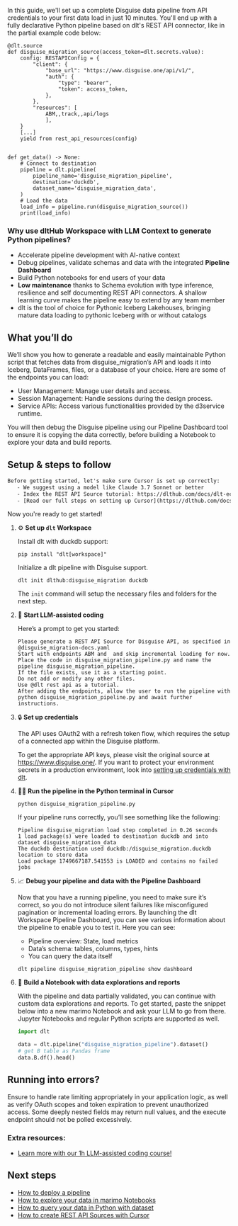 In this guide, we'll set up a complete Disguise data pipeline from API credentials to your first data load in just 10 minutes. You'll end up with a fully declarative Python pipeline based on dlt's REST API connector, like in the partial example code below:

```python-outcome
@dlt.source
def disguise_migration_source(access_token=dlt.secrets.value):
    config: RESTAPIConfig = {
        "client": {
            "base_url": "https://www.disguise.one/api/v1/",
            "auth": {
                "type": "bearer",
                "token": access_token,
            },
        },
        "resources": [
            ABM,,track,,api/logs
            ],
    }
    [...]
    yield from rest_api_resources(config)


def get_data() -> None:
    # Connect to destination
    pipeline = dlt.pipeline(
        pipeline_name='disguise_migration_pipeline',
        destination='duckdb',
        dataset_name='disguise_migration_data', 
    )
    # Load the data
    load_info = pipeline.run(disguise_migration_source())
    print(load_info) 
```

### Why use dltHub Workspace with LLM Context to generate Python pipelines?

- Accelerate pipeline development with AI-native context
- Debug pipelines, validate schemas and data with the integrated **Pipeline Dashboard**
- Build Python notebooks for end users of your data
- **Low maintenance** thanks to Schema evolution with type inference, resilience and self documenting REST API connectors. A shallow learning curve makes the pipeline easy to extend by any team member
- dlt is the tool of choice for Pythonic Iceberg Lakehouses, bringing mature data loading to pythonic Iceberg with or without catalogs

## What you’ll do

We’ll show you how to generate a readable and easily maintainable Python script that fetches data from disguise_migration’s API and loads it into Iceberg, DataFrames, files, or a database of your choice. Here are some of the endpoints you can load:

- User Management: Manage user details and access.
- Session Management: Handle sessions during the design process.
- Service APIs: Access various functionalities provided by the d3service runtime.

You will then debug the Disguise pipeline using our Pipeline Dashboard tool to ensure it is copying the data correctly, before building a Notebook to explore your data and build reports.

## Setup & steps to follow

```default
Before getting started, let's make sure Cursor is set up correctly:
   - We suggest using a model like Claude 3.7 Sonnet or better
   - Index the REST API Source tutorial: https://dlthub.com/docs/dlt-ecosystem/verified-sources/rest_api/ and add it to context as **@dlt rest api**
   - [Read our full steps on setting up Cursor](https://dlthub.com/docs/dlt-ecosystem/llm-tooling/cursor-restapi#23-configuring-cursor-with-documentation)
```

Now you're ready to get started!

1. ⚙️ **Set up `dlt` Workspace**
    
    Install dlt with duckdb support:
    ```shell
    pip install "dlt[workspace]"
    ```

    Initialize a dlt pipeline with Disguise support.
    ```shell
    dlt init dlthub:disguise_migration duckdb
    ```

    The `init` command will setup the necessary files and folders for the next step.
    
2. 🤠 **Start LLM-assisted coding**
    
    Here’s a prompt to get you started:
    
    ```prompt
    Please generate a REST API Source for Disguise API, as specified in @disguise_migration-docs.yaml 
    Start with endpoints ABM and  and skip incremental loading for now. 
    Place the code in disguise_migration_pipeline.py and name the pipeline disguise_migration_pipeline. 
    If the file exists, use it as a starting point. 
    Do not add or modify any other files. 
    Use @dlt rest api as a tutorial. 
    After adding the endpoints, allow the user to run the pipeline with python disguise_migration_pipeline.py and await further instructions.
    ```

    
3. 🔒 **Set up credentials** 
    
    The API uses OAuth2 with a refresh token flow, which requires the setup of a connected app within the Disguise platform.
    
    To get the appropriate API keys, please visit the original source at https://www.disguise.one/.
    If you want to protect your environment secrets in a production environment, look into [setting up credentials with dlt](https://dlthub.com/docs/walkthroughs/add_credentials).
    
4. 🏃‍♀️ **Run the pipeline in the Python terminal in Cursor**
    
    ```shell
    python disguise_migration_pipeline.py
    ```
    
    If your pipeline runs correctly, you’ll see something like the following:
    
    ```shell
    Pipeline disguise_migration load step completed in 0.26 seconds
    1 load package(s) were loaded to destination duckdb and into dataset disguise_migration_data
    The duckdb destination used duckdb:/disguise_migration.duckdb location to store data
    Load package 1749667187.541553 is LOADED and contains no failed jobs
    ```
    
5. 📈 **Debug your pipeline and data with the Pipeline Dashboard**

    Now that you have a running pipeline, you need to make sure it’s correct, so you do not introduce silent failures like misconfigured pagination or incremental loading errors. By launching the dlt Workspace Pipeline Dashboard, you can see various information about the pipeline to enable you to test it. Here you can see:
    - Pipeline overview: State, load metrics
    - Data’s schema: tables, columns, types, hints
    - You can query the data itself
    
    ```shell
    dlt pipeline disguise_migration_pipeline show dashboard
    ```
    
6. 🐍 **Build a Notebook with data explorations and reports**

    With the pipeline and data partially validated, you can continue with custom data explorations and reports. To get started, paste the snippet below into a new marimo Notebook and ask your LLM to go from there. Jupyter Notebooks and regular Python scripts are supported as well.

    
    ```python
    import dlt

   data = dlt.pipeline("disguise_migration_pipeline").dataset()
   # get B table as Pandas frame
   data.B.df().head()
    ```

## Running into errors?

Ensure to handle rate limiting appropriately in your application logic, as well as verify OAuth scopes and token expiration to prevent unauthorized access. Some deeply nested fields may return null values, and the execute endpoint should not be polled excessively.

### Extra resources:

- [Learn more with our 1h LLM-assisted coding course!](https://www.youtube.com/watch?v=GGid70rnJuM)

## Next steps

- [How to deploy a pipeline](https://dlthub.com/docs/walkthroughs/deploy-a-pipeline)
- [How to explore your data in marimo Notebooks](https://dlthub.com/docs/general-usage/dataset-access/marimo)
- [How to query your data in Python with dataset](https://dlthub.com/docs/general-usage/dataset-access/dataset)
- [How to create REST API Sources with Cursor](https://dlthub.com/docs/dlt-ecosystem/llm-tooling/cursor-restapi)
